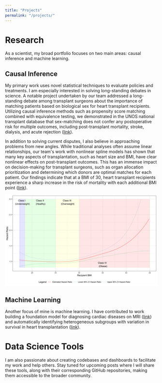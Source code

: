 ```yaml
---
title: "Projects"
permalink: "/projects/"
---
```


# Research

As a scientist, my broad portfolio focuses on two main areas: causal inference and machine learning.

## Causal Inference

My primary work uses novel statistical techniques to evaluate policies and treatments. I am especially interested in solving long-standing debates in science. A notable project undertaken by our team addressed a long-standing debate among transplant surgeons about the importance of matching patients based on biological sex for heart transplant recipients. Utilizing causal inference methods such as propensity score matching combined with equivalence testing, we demonstrated in the UNOS national transplant database that sex-matching does not confer any postoperative risk for multiple outcomes, including post-transplant mortality, stroke, dialysis, and acute rejection ([link](https://www.medrxiv.org/content/10.1101/2024.02.23.24303301v1)).

In addition to solving current disputes, I also believe in approaching problems from new angles. While traditional analyses often assume linear relationships, our team's work with nonlinear spline models has shown that many key aspects of transplantation, such as heart size and BMI, have clear nonlinear effects on post-transplant outcomes. This has an immense impact on decision-making for transplant surgeons, such as organ allocation prioritization and determining which donors are optimal matches for each patient. Our findings indicate that at a BMI of 30, heart transplant recipients experience a sharp increase in the risk of mortality with each additional BMI point ([link](https://www.jhltonline.org/article/S1053-2498(24)00196-7/fulltext)).


![Nonlinear BMI](../assets/images/nonlinear_bmi.jpg)

## Machine Learning

Another focus of mine is machine learning. I have contributed to work building a foundation model for diagnosing cardiac diseases on MRI ([link](https://arxiv.org/abs/2312.00357)) and automatically identifying heterogeneous subgroups with variation in survival in heart transplantation ([link](https://www.jhltonline.org/article/S1053-2498(24)00203-1/fulltext)).

# Data Science Tools

I am also passionate about creating codebases and dashboards to facilitate my work and help others. Stay tuned for upcoming posts where I will share these tools, along with their corresponding GitHub repositories, making them accessible to the broader community.